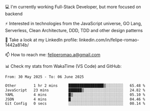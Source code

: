 💻 I'm currently working Full-Stack Developer, but more focused on backend

⚡ Interested in technologies from the JavaScript universe, GO Lang, Serverless, Clean Architecture, DDD, TDD and other design patterns

👥 Take a look at my LinkedIn profile: linkedin.com/in/felipe-romao-1442a814b/

📫 How to reach me: feliperomao.a@gmail.com

📊 Check my stats from WakaTime (VS Code) and GitHub:

<!--START_SECTION:waka-->

```txt
From: 30 May 2025 - To: 06 June 2025

Other        1 hr 2 mins     ████████████████▒░░░░░░░░   65.48 %
JavaScript   23 mins         ██████▒░░░░░░░░░░░░░░░░░░   24.82 %
YAML         4 mins          █▒░░░░░░░░░░░░░░░░░░░░░░░   05.10 %
JSON         4 mins          █░░░░░░░░░░░░░░░░░░░░░░░░   04.46 %
Git Config   0 secs          ░░░░░░░░░░░░░░░░░░░░░░░░░   00.14 %
```

<!--END_SECTION:waka-->
